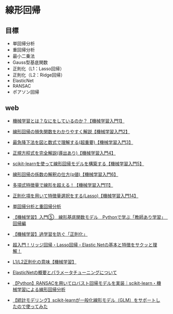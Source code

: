 # 線形回帰
## 目標
- 単回帰分析
- 重回帰分析
- 最小二乗法
- Gauss型基底関数
- 正則化（L1：Lasso回帰）
- 正則化（L2：Ridge回帰）
- ElasticNet
- RANSAC
- ポアソン回帰

## web
- [機械学習とは？なにをしているのか？【機械学習入門1】](https://datawokagaku.com/what_is_machine_learning/)
- [線形回帰の損失関数をわかりやすく解説【機械学習入門2】](https://datawokagaku.com/cost_function/)
- [最急降下法を図と数式で理解する(超重要)【機械学習入門3】](https://datawokagaku.com/gradient_descent/)
- [正規方程式を完全解説(導出あり)【機械学習入門4】](https://datawokagaku.com/normal_equation/)
- [scikit-learnを使って線形回帰モデルを構築する【機械学習入門5】](https://datawokagaku.com/linear_reg_implement/)
- [線形回帰の係数の解釈の仕方(p値)【機械学習入門6】](https://datawokagaku.com/lin_reg_coef/)
- [多項式特徴量で線形を超える！【機械学習入門11】](https://datawokagaku.com/polynomial_features/)
- [正則化項を用いて特徴量選択をする(Lasso)【機械学習入門14】](https://datawokagaku.com/lasso/)

- [単回帰分析と重回帰分析](https://tutorials.chainer.org/ja/07_Regression_Analysis.html)
- [【機械学習】入門⑤　線形基底関数モデル　Pythonで学ぶ「教師あり学習」　回帰編](https://www.wantanblog.com/entry/2020/02/19/220917)
- [【機械学習】過学習を防ぐ「正則化」](https://rightcode.co.jp/blog/information-technology/regularization-to-prevent-overtraining)
- [超入門！リッジ回帰・Lasso回帰・Elastic Netの基本と特徴をサクッと理解！](https://aizine.ai/ridge-lasso-elasticnet/)
- [L1/L2正則化の意味【機械学習】](https://www.youtube.com/watch?v=3vfiMRjgzZ8)
- [ElasticNetの概要とパラメータチューニングについて](https://qiita.com/c60evaporator/items/d0356fca12b37a82fe57)
- [【Python】RANSACを用いてロバスト回帰モデルを実装｜scikit-learn・機械学習による線形回帰分析](https://di-acc2.com/programming/python/12459/)
- [【統計モデリング】scikit-learnが一般化線形モデル（GLM）をサポートしたので使ってみた](https://cpp-learning.com/scikit-learn-glm/)
